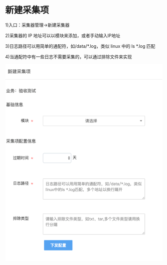# 新建采集项 

1)入口：采集器管理->新建采集器

2)采集器的 IP 地址可以以模块来添加，或者手动输入IP地址

3)日志路径可以用简单的通配符，如/data/*.log，类似 linux 中的 ls *.log 匹配

4)当通配符中有一些日志不需要采集的，可以通过排除文件来实现

![](../assets/6.png)
